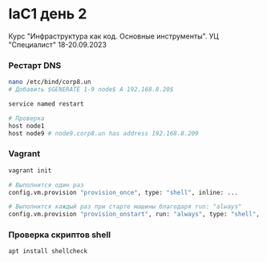 # IaC1 день 2
Курс "Инфраструктура как код. Основные инструменты". УЦ "Специалист" 18-20.09.2023

### Рестарт DNS
```bash
nano /etc/bind/corp8.un
# Добавить $GENERATE 1-9 node$ A 192.168.8.20$

service named restart

# Проверка
host node1
host node9 # node9.corp8.un has address 192.168.8.209
```

### Vagrant
```bash
vagrant init

# Выполнится один раз
config.vm.provision "provision_once", type: "shell", inline: ...

# Выполнится каждый раз при старте машины благодаря run: "always"
config.vm.provision "provision_onstart", run: "always", type: "shell", 
```

### Проверка скриптов shell
```bash
apt install shellcheck
```